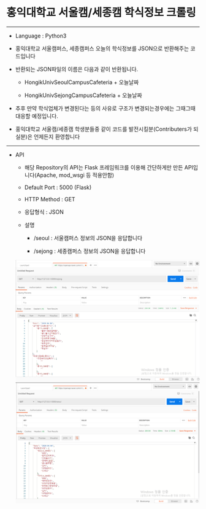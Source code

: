홍익대학교 서울캠/세종캠 학식정보 크롤링 
===
***
- Language : Python3

- 홍익대학교 서울캠퍼스, 세종캠퍼스 오늘의 학식정보를 JSON으로 반환해주는 코드입니다

- 반환되는 JSON파일의 이름은 다음과 같이 반환됩니다.

    - HongikUnivSeoulCampusCafeteria + 오늘날짜

    - HongikUnivSejongCampusCafeteria + 오늘날짜

- 추후 만약 학식업체가 변경된다는 등의 사유로 구조가 변경되는경우에는 그때그때 대응할 예정입니다.

- 홍익대학교 서울캠/세종캠 학생분들중 같이 코드를 발전시킬분(Contributers가 되실분)은 언제든지 환영합니다
***
- API 

    - 해당 Repository의 API는 Flask 프레임워크를 이용해 간단하게만 만든 API입니다(Apache, mod_wsgi 등 적용안함)
    
    - Default Port : 5000 (Flask)
    
    - HTTP Method : GET

    - 응답형식 : JSON 
    
    - 설명

        - /seoul : 서울캠퍼스 정보의 JSON을 응답합니다

        - /sejong : 세종캠퍼스 정보의 JSON을 응답합니다
    
    ![img](img/1.PNG)
    ![img](img/2.PNG)
    
